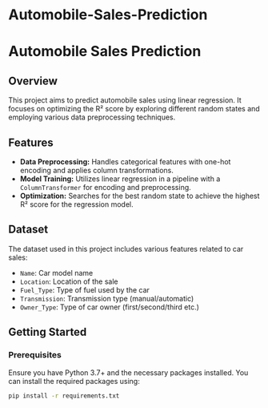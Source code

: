 # Automobile-Sales-Prediction
# Automobile Sales Prediction

## Overview

This project aims to predict automobile sales using linear regression. It focuses on optimizing the R² score by exploring different random states and employing various data preprocessing techniques.

## Features

- **Data Preprocessing:** Handles categorical features with one-hot encoding and applies column transformations.
- **Model Training:** Utilizes linear regression in a pipeline with a `ColumnTransformer` for encoding and preprocessing.
- **Optimization:** Searches for the best random state to achieve the highest R² score for the regression model.

## Dataset

The dataset used in this project includes various features related to car sales:
- `Name`: Car model name
- `Location`: Location of the sale
- `Fuel_Type`: Type of fuel used by the car
- `Transmission`: Transmission type (manual/automatic)
- `Owner_Type`: Type of car owner (first/second/third etc.)

## Getting Started

### Prerequisites

Ensure you have Python 3.7+ and the necessary packages installed. You can install the required packages using:

```bash
pip install -r requirements.txt
